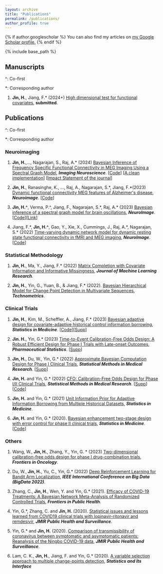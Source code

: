 ```yaml
---
layout: archive
title: "Publications"
permalink: /publications/
author_profile: true
---
```


{% if author.googlescholar %}
  You can also find my articles on <u><a href="{{author.googlescholar}}">my Google Scholar profile</a>.</u>
{% endif %}

{% include base_path %}


## **Manuscripts**
^: Co-first

*: Corresponding author

1. **Jin, H.**, Jiang, F.\* (2024+)
[High dimensional test for functional covariates](https://arxiv.org/abs/2405.08912), 
**submitted**. 


## **Publications**

^: Co-first

*: Corresponding author

### Neuroimaging

1. **Jin, H.**,...,  Nagarajan, S., Raj, A.\* (2024)
[Bayesian Inference of Frequency Specific Functional Connectivity in MEG Imaging Using a Spectral Graph Model](http://jinhuaqing.github.io/files/2024_IMAG_SGM-FC.pdf), 
***Imaging Neuroscience***. 
[[Code](https://github.com/JINhuaqing/SBI-SGM-FC_paper)]
[[A clean implementation](https://github.com/JINhuaqing/SBI-SGM-clean)]
[[Impact Statement of the journal](https://direct.mit.edu/imag/pages/impact-statement)]

1. **Jin, H.**, Ranasinghe, K., ..., Raj, A., Nagarajan, S.\*, Jiang, F.\*(2023)
[Dynamic functional connectivity MEG features of Alzheimer's disease](http://jinhuaqing.github.io/files/2023_Neuroimage_TVDNAD.pdf), 
***Neuroimage***. 
[[Code](https://github.com/JINhuaqing/TVDN-AD)]

2. **Jin, H.^**, Verma, P.^, Jiang, F., Nagarajan, S.\*, Raj, A.\* (2023) 
[Bayesian inference of a spectral graph model for brain oscillations](http://jinhuaqing.github.io/files/2023_Neuroimage_SBI_SGM.pdf), 
***NeuroImage***.
[[Code](https://github.com/JINhuaqing/SBI-SGM)][[Link](https://authors.elsevier.com/sd/article/S1053-8119(23)00429-9)]

1. Jiang, F.\*, **Jin, H.^**, Gao, Y., Xie, X., Cummings, J., Raj, A.\*, Nagarajan, S.* (2022) 
[Time-varying dynamic network model for dynamic resting state functional connectivity in fMRI and MEG imaging](http://jinhuaqing.github.io/files/2022_Neuroimage_TVDN.pdf), ***NeuroImage***. 
[[Code](https://github.com/JINhuaqing/TVDN)]

### Statistical Methodology

1. **Jin, H.**, Ma, Y., Jiang, F.\* (2022)
[Matrix Completion with Covariate Information and
Informative Missingness](http://jinhuaqing.github.io/files/2022_JMLR_MNAR.pdf), 
***Journal of Machine Learning Research***.  

1.  **Jin, H.**, Yin, G., Yuan, B., & Jiang, F.\* (2022). 
[Bayesian Hierarchical Model for Change Point Detection in Multivariate Sequences](http://jinhuaqing.github.io/files/2022_Technometrics_Mulseq.pdf),
***Technometrics***.  <!--[[Code](https://github.com/JINhuaqing/multseq)]-->

<!-- ------------------------------------------------------------ -->

### Clinical Trials

1. **Jin, H.**, Kim, M., Scheffler, A., Jiang, F.\* (2023)
[Bayesian adaptive design for covariate-adaptive historical control information borrowing](http://jinhuaqing.github.io/files/2023_SIM_CAHB.pdf), 
***Statistics in Medicine***. 
[[Code](https://github.com/JINhuaqing/HistTrial)][[Supp](http://jinhuaqing.github.io/files/2023_SIM_CAHB_supp.pdf)]

1. **Jin. H.**, Yin, G.\* (2023)
[Time-to-Event Calibration-Free Odds Design: A Robust Efficient
Design for Phase I Trials with Late-onset Outcomes](http://jinhuaqing.github.io/files/2023_PharmStat_TITE_CFO.pdf), 
***Pharmaceutical Statistics***. 
[[Supp](http://jinhuaqing.github.io/files/2023_PharmStat_TITE_CFO_supp.pdf)]

1. **Jin, H.**, Du, W., Yin, G.\* (2022)
[Approximate Bayesian Computation Design for Phase I Clinical
Trials](http://jinhuaqing.github.io/files/2022_SMMR_ABC.pdf), 
***Statistical Methods in Medical Research***.
[[Supp](http://jinhuaqing.github.io/files/2022_SMMR_ABC_supp.pdf)]

1. **Jin, H.** and Yin, G.\* (2022)
[CFO: Calibration-Free Odds Design for Phase I/II Clinical Trials](http://jinhuaqing.github.io/files/2022_SMMR_CFO.pdf), ***Statistical Methods in Medical Research***. [[Supp](http://jinhuaqing.github.io/files/2022_SMMR_CFO_supp.pdf)] [[Code](https://github.com/JINhuaqing/CFO)]


1. **Jin, H.** and Yin, G.\* (2021) 
[Unit Information Prior for Adaptive Information Borrowing from Multiple Historical Datasets](http://jinhuaqing.github.io/files/2021_SIM_UIP.pdf),
***Statistics in Medicine***.

1.  **Jin, H.** and Yin, G.\* (2020). 
[Bayesian enhancement two-stage design with error control for
phase II clinical trials](http://jinhuaqing.github.io/files/2020_SIM_BETEC.pdf), 
***Statistics in Medicine***. [[Code](https://github.com/JINhuaqing/BETEC)]

<!-- ------------------------------------------------------------ -->


### Others

1. Wang, W., **Jin, H.**, Zhang, Y., Yin, G.  \* (2023)
[Two-dimensional calibration-free odds design for phase I drug-combination trials](http://jinhuaqing.github.io/files/2023_FO_2dCFO.pdf), 
***Frontiers in Oncology***.

1. Du, W., **Jin, H.**, Yu, C., Yin, G.\* (2022)
[Deep Reinforcement Learning for Bandit Arm Localization](http://jinhuaqing.github.io/files/2022_ICBD_RLPhaseI.pdf),
***IEEE International Conference on Big Data (BigData 2022)***.

1. Zhang, C., **Jin, H**., Wen, Y. and Yin, G.\* (2021). 
[Efficacy of COVID-19 Treatments: A Bayesian Network Meta-Analysis of Randomized Controlled Trials](http://jinhuaqing.github.io/files/2021_FPH_MetaCovid.pdf), 
***Frontiers in Public Health***.


1. Yin, G.\*, Zhang, C. and **Jin, H.** (2020). 
[Statistical issues and lessons learned from COVID19 clinical trials with lopinavir-ritonavir and remdesivir](http://jinhuaqing.github.io/files/2020_JPH_Issue.pdf),
***JMIR Public Health and Surveillance***.

1. Yin, G.\* and **Jin, H.** (2020). 
[Comparison of transmissibility of coronavirus between symptomatic
and asymptomatic patients: Reanalysis of the Ningbo COVID-19 data](http://jinhuaqing.github.io/files/2020_JPH_Ningbo.pdf),
***JMIR Public Health and Surveillance***.

1. Lam, C. K., **Jin, H.**, Jiang, F. and Yin, G.\* (2020). 
[A variable selection approach to multiple change-points detection](http://jinhuaqing.github.io/files/2020_SII_MCPT.pdf),
***Statistics and Its Interface***
  